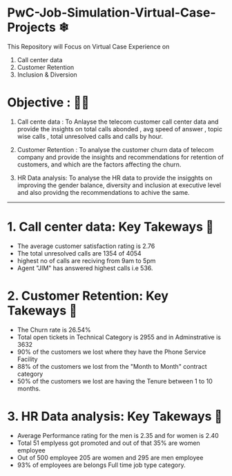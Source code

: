 # PwC-Job-Simulation-Virtual-Case-Projects ❄
This Repository will Focus on Virtual Case Experience on
1. Call center data
2. Customer Retention
3. Inclusion & Diversion

# Objective : 🌱🌱
1. Call cente data : 
To Anlayse the telecom customer call center data and provide the insights on total calls abonded , avg speed of answer , topic wise calls , total unresolved calls and calls by hour.

2. Customer Retention :
To analyse the customer churn data of telecom company and provide the insights and recommendations for retention of customers, and which are the factors affecting the churn.

3. HR Data analysis: 
To analyse the HR data to provide the insigghts on improving the gender balance, diversity and inclusion at executive level and also providng the recommendations to achive the same.

--------------------------------------------------------------------------------------------------------------------------------------------------------------------------
# 1. Call center data: Key Takeways 💐
   * The average customer satisfaction rating is 2.76
   * The total unresolved calls are 1354 of 4054
   * highest no of calls are reciving from 9am to 5pm
   * Agent "JIM" has answered highest calls i.e 536.

# 2. Customer Retention: Key Takeways 💐
  * The Churn rate is 26.54%
  * Total open tickets in Technical Category is 2955 and in Adminstrative is 3632
  * 90% of the customers we lost where they have the Phone Service Facility
  * 88% of the customers we lost from the "Month to Month" contract category
  * 50% of the customers we lost are having the Tenure between 1 to 10 months.

 # 3.  HR Data analysis: Key Takeways 💐
  * Average Performance rating for the men is 2.35 and for women is 2.40
  * Total 51 emplyess got promoted and out of that 35% are women employee
  * Out of 500 employee 205 are women and 295 are men employee
  * 93% of employees are belongs Full time job type category.
